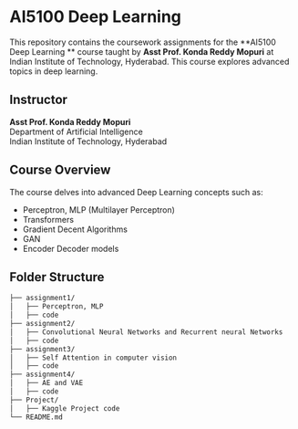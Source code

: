# AI5100 Deep Learning  

This repository contains the coursework assignments for the **AI5100 Deep Learning  ** course taught by **Asst Prof. Konda Reddy Mopuri** at Indian Institute of Technology, Hyderabad. This course explores advanced topics in deep learning.

## Instructor
**Asst Prof. Konda Reddy Mopuri**  
Department of Artificial Intelligence   
Indian Institute of Technology, Hyderabad

## Course Overview
The course delves into advanced Deep Learning concepts such as:
- Perceptron, MLP (Multilayer Perceptron)
- Transformers
- Gradient Decent Algorithms
- GAN
- Encoder Decoder models

## Folder Structure

```bash
├── assignment1/
│   ├── Perceptron, MLP
│   ├── code
├── assignment2/
│   ├── Convolutional Neural Networks and Recurrent neural Networks
│   ├── code
├── assignment3/
│   ├── Self Attention in computer vision
│   ├── code
├── assignment4/
│   ├── AE and VAE
│   ├── code
├── Project/
│   ├── Kaggle Project code
└── README.md
```

